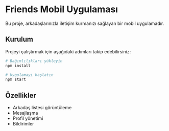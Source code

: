 # Friends Mobil Uygulaması

Bu proje, arkadaşlarınızla iletişim kurmanızı sağlayan bir mobil uygulamadır.

## Kurulum

Projeyi çalıştırmak için aşağıdaki adımları takip edebilirsiniz:

```bash
# Bağımlılıkları yükleyin
npm install

# Uygulamayı başlatın
npm start
```

## Özellikler

- Arkadaş listesi görüntüleme
- Mesajlaşma
- Profil yönetimi
- Bildirimler 